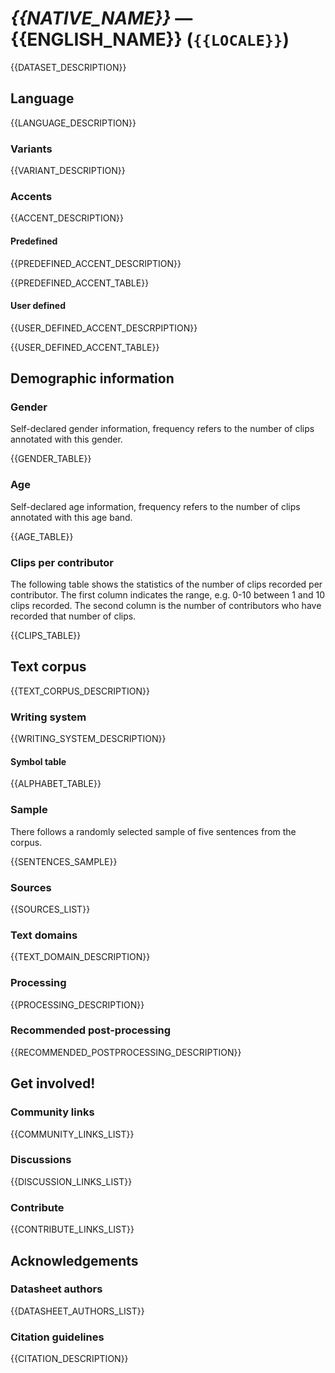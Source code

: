 # *{{NATIVE_NAME}}* &mdash; {{ENGLISH_NAME}} (`{{LOCALE}}`)

{{DATASET_DESCRIPTION}}

## Language

{{LANGUAGE_DESCRIPTION}}

### Variants 

{{VARIANT_DESCRIPTION}}

### Accents

{{ACCENT_DESCRIPTION}}

#### Predefined

{{PREDEFINED_ACCENT_DESCRIPTION}}

{{PREDEFINED_ACCENT_TABLE}}

#### User defined

{{USER_DEFINED_ACCENT_DESCRPIPTION}}

{{USER_DEFINED_ACCENT_TABLE}}

## Demographic information

### Gender

Self-declared gender information, frequency refers to the number of clips annotated with this gender.

{{GENDER_TABLE}}

### Age

Self-declared age information, frequency refers to the number of clips annotated with this age band.

{{AGE_TABLE}}

### Clips per contributor

The following table shows the statistics of the number of clips recorded per contributor. The first column
indicates the range, e.g. 0-10 between 1 and 10 clips recorded. The second column is the number of contributors
who have recorded that number of clips.

{{CLIPS_TABLE}}

## Text corpus

{{TEXT_CORPUS_DESCRIPTION}}

### Writing system

{{WRITING_SYSTEM_DESCRIPTION}}

#### Symbol table

{{ALPHABET_TABLE}}

### Sample

There follows a randomly selected sample of five sentences from the corpus.

{{SENTENCES_SAMPLE}}

### Sources

{{SOURCES_LIST}}


### Text domains

{{TEXT_DOMAIN_DESCRIPTION}}

### Processing

{{PROCESSING_DESCRIPTION}}

### Recommended post-processing

{{RECOMMENDED_POSTPROCESSING_DESCRIPTION}}

## Get involved!

### Community links

{{COMMUNITY_LINKS_LIST}}

### Discussions

{{DISCUSSION_LINKS_LIST}}

### Contribute

{{CONTRIBUTE_LINKS_LIST}}

## Acknowledgements

### Datasheet authors

{{DATASHEET_AUTHORS_LIST}}

### Citation guidelines

{{CITATION_DESCRIPTION}}
